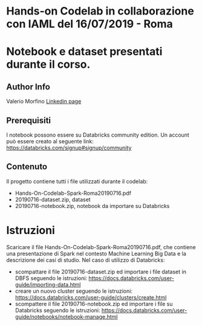 
# Hands-on Codelab in collaborazione con IAML del 16/07/2019 - Roma
# Notebook e dataset presentati durante il corso.

## Author Info
Valerio Morfino [Linkedin page](https://www.linkedin.com/in/valerio-morfino/)

## Prerequisiti
I notebook possono essere su Databricks community edition. 
Un account può essere creato al seguente link: https://databricks.com/signup#signup/community

## Contenuto
Il progetto contiene tutti i file utilizzati durante il codelab:
- Hands-On-Codelab-Spark-Roma20190716.pdf
- 20190716-dataset.zip, dataset 
- 20190716-notebook.zip, notebook da importare su Databricks

# Istruzioni
Scaricare il file Hands-On-Codelab-Spark-Roma20190716.pdf, che contiene una presentazione di Spark nel contesto Machine Learning Big Data e la descrizione dei casi di studio.
Nel caso di utilizzo di Databricks:
- scompattare il file 20190716-dataset.zip ed importare i file dataset in DBFS seguendo le istruzioni: https://docs.databricks.com/user-guide/importing-data.html
- creare un nuovo cluster seguendo le istruzioni: https://docs.databricks.com/user-guide/clusters/create.html
- scompattere il file 20190716-notebook.zip ed importare i file su Databricks seguendo le istruzioni: https://docs.databricks.com/user-guide/notebooks/notebook-manage.html
